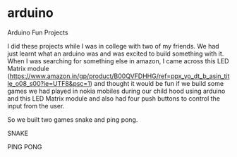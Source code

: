 # arduino
Arduino Fun Projects

I did these projects while I was in college with two of my friends. We had just learnt what an arduino was and was excited to build something with it. 
When I was searching for something else in amazon, I came across this LED Matrix module
(https://www.amazon.in/gp/product/B00QVFDHHG/ref=ppx_yo_dt_b_asin_title_o08_s00?ie=UTF8&psc=1) and thought it would be fun if we build some games we had played in nokia mobiles during our child hood using arduino and this LED Matrix module and also had four push buttons to control the input from the user.

So we built two games snake and ping pong. 

SNAKE



PING PONG



